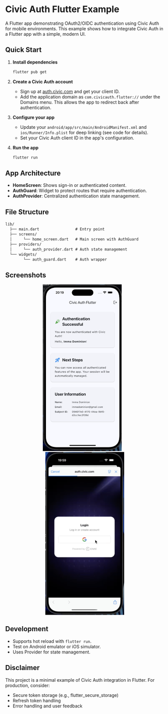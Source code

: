 
# Civic Auth Flutter Example

A Flutter app demonstrating OAuth2/OIDC authentication using Civic Auth for mobile environments. This example shows how to integrate Civic Auth in a Flutter app with a simple, modern UI.

## Quick Start

1. **Install dependencies**
   ```bash
   flutter pub get
   ```

2. **Create a Civic Auth account**
   - Sign up at [auth.civic.com](https://auth.civic.com) and get your client ID.
   - Add the application domain as `com.civicauth.flutter://` under the Domains menu. This allows the app to redirect back after authentication.

3. **Configure your app**
   - Update your `android/app/src/main/AndroidManifest.xml` and `ios/Runner/Info.plist` for deep linking (see code for details).
   - Set your Civic Auth client ID in the app's configuration.

4. **Run the app**
   ```bash
   flutter run
   ```

## App Architecture

- **HomeScreen**: Shows sign-in or authenticated content.
- **AuthGuard**: Widget to protect routes that require authentication.
- **AuthProvider**: Centralized authentication state management.

## File Structure

```
lib/
  ├── main.dart                # Entry point
  ├── screens/
  │     └── home_screen.dart   # Main screen with AuthGuard
  ├── providers/
  │     └── auth_provider.dart # Auth state management
  └── widgets/
        └── auth_guard.dart    # Auth wrapper
```

## Screenshots

<p align="center">
  <img src="home.png" alt="Home Screen" width="250" style="margin-right: 16px;" />
  <img src="login.png" alt="Login Screen" width="250" />
</p>

## Development

- Supports hot reload with `flutter run`.
- Test on Android emulator or iOS simulator.
- Uses Provider for state management.

## Disclaimer

This project is a minimal example of Civic Auth integration in Flutter. For production, consider:
- Secure token storage (e.g., flutter_secure_storage)
- Refresh token handling
- Error handling and user feedback

